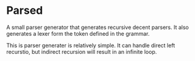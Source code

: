 Parsed
======
A small parser generator that generates recursive decent parsers.
It also generates a lexer form the token defined in the grammar.

This is parser generater is relatively simple. It can handle direct left recurstio,
but indirect recursion will result in an infinite loop.
